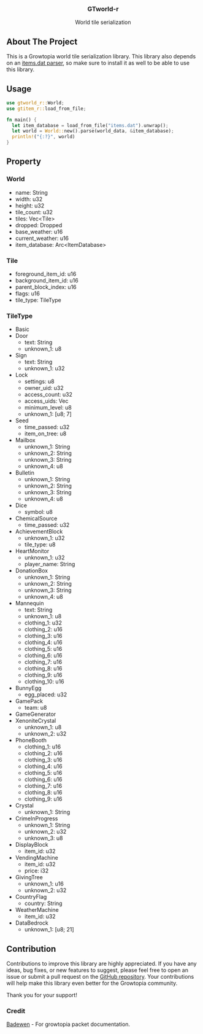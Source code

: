 <br/>
<div align="center">
<h3 align="center">GTworld-r</h3>
<p align="center">
World tile serialization
</p>
</div>

## About The Project

This is a Growtopia world tile serialization library. This library also depends on an [items.dat parser](https://github.com/CLOEI/gtitem-r), so make sure to install it as well to be able to use this library.

## Usage

```rust
use gtworld_r::World;
use gtitem_r::load_from_file;

fn main() {
  let item_database = load_from_file("items.dat").unwrap();
  let world = World::new().parse(world_data, &item_database);
  println!("{:?}", world)
}
```

## Property

### World

- name: String
- width: u32
- height: u32
- tile_count: u32
- tiles: Vec\<Tile>
- dropped: Dropped
- base_weather: u16
- current_weather: u16
- item_database: Arc\<ItemDatabase>

### Tile

- foreground_item_id: u16
- background_item_id: u16
- parent_block_index: u16
- flags: u16
- tile_type: TileType

### TileType

- Basic
- Door
  - text: String
  - unknown_1: u8
- Sign
  - text: String
  - unknown_1: u32
- Lock
  - settings: u8
  - owner_uid: u32
  - access_count: u32
  - access_uids: Vec<u32>
  - minimum_level: u8
  - unknown_1: [u8; 7]
- Seed
  - time_passed: u32
  - item_on_tree: u8
- Mailbox
  - unknown_1: String
  - unknown_2: String
  - unknown_3: String
  - unknown_4: u8
- Bulletin
  - unknown_1: String
  - unknown_2: String
  - unknown_3: String
  - unknown_4: u8
- Dice
  - symbol: u8
- ChemicalSource
  - time_passed: u32
- AchievementBlock
  - unknown_1: u32
  - tile_type: u8
- HeartMonitor
  - unknown_1: u32
  - player_name: String
- DonationBox
  - unknown_1: String
  - unknown_2: String
  - unknown_3: String
  - unknown_4: u8
- Mannequin
  - text: String
  - unknown_1: u8
  - clothing_1: u32
  - clothing_2: u16
  - clothing_3: u16
  - clothing_4: u16
  - clothing_5: u16
  - clothing_6: u16
  - clothing_7: u16
  - clothing_8: u16
  - clothing_9: u16
  - clothing_10: u16
- BunnyEgg
  - egg_placed: u32
- GamePack
  - team: u8
- GameGenerator
- XenoniteCrystal
  - unknown_1: u8
  - unknown_2: u32
- PhoneBooth
  - clothing_1: u16
  - clothing_2: u16
  - clothing_3: u16
  - clothing_4: u16
  - clothing_5: u16
  - clothing_6: u16
  - clothing_7: u16
  - clothing_8: u16
  - clothing_9: u16
- Crystal
  - unknown_1: String
- CrimeInProgress
  - unknown_1: String
  - unknown_2: u32
  - unknown_3: u8
- DisplayBlock
  - item_id: u32
- VendingMachine
  - item_id: u32
  - price: i32
- GivingTree
  - unknown_1: u16
  - unknown_2: u32
- CountryFlag
  - country: String
- WeatherMachine
  - item_id: u32
- DataBedrock
  - unknown_1: [u8; 21]

## Contribution

Contributions to improve this library are highly appreciated. If you have any ideas, bug fixes, or new features to suggest, please feel free to open an issue or submit a pull request on the [GitHub repository](https://github.com/cloei/gtworld-r). Your contributions will help make this library even better for the Growtopia community.

Thank you for your support!

### Credit

[Badewen](https://github.com/badewen/GrowDocs/) - For growtopia packet documentation.
